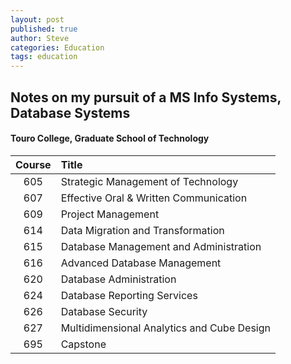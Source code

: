 ```yaml
---
layout: post
published: true
author: Steve
categories: Education
tags: education
---
```

## Notes on my pursuit of a MS Info Systems, Database Systems
#### Touro College, Graduate School of Technology 

|Course|Title|
|:---:|:---|
|605| Strategic Management of Technology|
|607| Effective Oral & Written Communication|
|609| Project Management|
|614| Data Migration and Transformation|
|615| Database Management and Administration|
|616| Advanced Database Management|
|620| Database Administration| 
|624| Database Reporting Services|
|626| Database Security|
|627| Multidimensional Analytics and Cube Design|
|695| Capstone|
